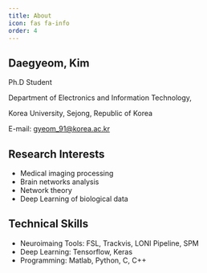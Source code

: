 ```yaml
---
title: About
icon: fas fa-info
order: 4
---
```


## Daegyeom, Kim

Ph.D Student

Department of Electronics and Information Technology,

Korea University, Sejong, Republic of Korea

E-mail: <gyeom_91@korea.ac.kr>

## Research Interests
- Medical imaging processing
- Brain networks analysis
- Network theory
- Deep Learning of biological data

## Technical Skills
- Neuroimaing Tools: FSL, Trackvis, LONI Pipeline, SPM
- Deep Learning: Tensorflow, Keras
- Programming: Matlab, Python, C, C++
